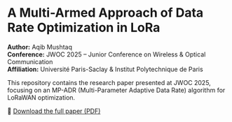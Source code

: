 # A Multi-Armed Approach of Data Rate Optimization in LoRa
**Author:** Aqib Mushtaq  
**Conference:** JWOC 2025 – Junior Conference on Wireless & Optical Communication  
**Affiliation:** Université Paris-Saclay & Institut Polytechnique de Paris  

This repository contains the research paper presented at JWOC 2025, focusing on an MP-ADR (Multi-Parameter Adaptive Data Rate) algorithm for LoRaWAN optimization.

📄 [Download the full paper (PDF)](A_Multi-Armed_Approach_of_Data_Rate_Optimization_in_LoRa.pdf)
